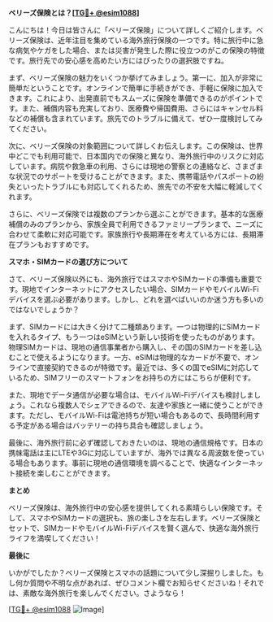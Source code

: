 **ベリーズ保険とは？[[TG💪+ @esim1088](https://t.me/s/esim1088)]**

こんにちは！今日は皆さんに「ベリーズ保険」について詳しくご紹介します。ベリーズ保険は、近年注目を集めている海外旅行保険の一つです。特に旅行中に急な病気やケガをした場合、または災害が発生した際に役立つのがこの保険の特徴です。旅行先での安心感を高めたい方にはぴったりの選択肢ですね。

まず、ベリーズ保険の魅力をいくつか挙げてみましょう。第一に、加入が非常に簡単だということです。オンラインで簡単に手続きができ、手軽に保険に加入できます。これにより、出発直前でもスムーズに保険を準備できるのがポイントです。また、補償内容も充実しており、医療費や帰国費用、さらにはキャンセル料などの補償も含まれています。旅先でのトラブルに備えて、ぜひ一度検討してみてください。

次に、ベリーズ保険の対象範囲について詳しくお伝えします。この保険は、世界中どこでも利用可能で、日本国内での保険と異なり、海外旅行中のリスクに対応しています。病院や救急車の利用、さらには現地の警察との連絡など、さまざまな状況でのサポートを受けることができます。また、携帯電話やパスポートの紛失といったトラブルにも対応してくれるため、旅先での不安を大幅に軽減してくれます。

さらに、ベリーズ保険では複数のプランから選ぶことができます。基本的な医療補償のみのプランから、家族全員で利用できるファミリープランまで、ニーズに合わせて柔軟に対応可能です。家族旅行や長期滞在を考えている方には、長期滞在プランもおすすめです。

**スマホ・SIMカードの選び方について**

さて、ベリーズ保険以外にも、海外旅行ではスマホやSIMカードの準備も重要です。現地でインターネットにアクセスしたい場合、SIMカードやモバイルWi-Fiデバイスを選ぶ必要があります。しかし、どれを選べばいいのか迷う方も多いのではないでしょうか？

まず、SIMカードには大きく分けて二種類あります。一つは物理的にSIMカードを入れるタイプ、もう一つはeSIMという新しい技術を使ったものがあります。物理SIMカードは、現地の通信事業者から購入し、その国のSIMカードを差し込むことで使えるようになります。一方、eSIMは物理的なカードが不要で、オンラインで直接契約できるのが特徴です。最近では、多くの国でeSIMに対応しているため、SIMフリーのスマートフォンをお持ちの方にはこちらが便利です。

また、現地でデータ通信が必要な場合は、モバイルWi-Fiデバイスも検討しましょう。これなら複数人でシェアできるので、友達や家族と一緒に使うことができます。ただし、モバイルWi-Fiは電池持ちが短い場合もあるので、長時間利用する予定がある場合はバッテリーの持ち具合も確認しましょう。

最後に、海外旅行前に必ず確認しておきたいのは、現地の通信規格です。日本の携帓電話は主にLTEや3Gに対応していますが、海外では異なる周波数を使っている場合もあります。事前に現地の通信環境を調べることで、快適なインターネット接続を楽しむことができます。

**まとめ**

ベリーズ保険は、海外旅行中の安心感を提供してくれる素晴らしい保険です。そして、スマホやSIMカードの選択も、旅の楽しさを左右します。ベリーズ保険とセットで、SIMカードやモバイルWi-Fiデバイスを賢く選んで、快適な海外旅行ライフを満喫してください！

**最後に**

いかがでしたか？ベリーズ保険とスマホの話題について少し深掘りしました。もし何か質問や不明な点があれば、ぜひコメント欄でお知らせくださいね！それでは、素敵な海外旅行を楽しんでください。さようなら！

[[TG💪+ @esim1088](https://t.me/s/esim1088) ![Image](https://i.postimg.cc/Y0z9fWf4/image.png)]